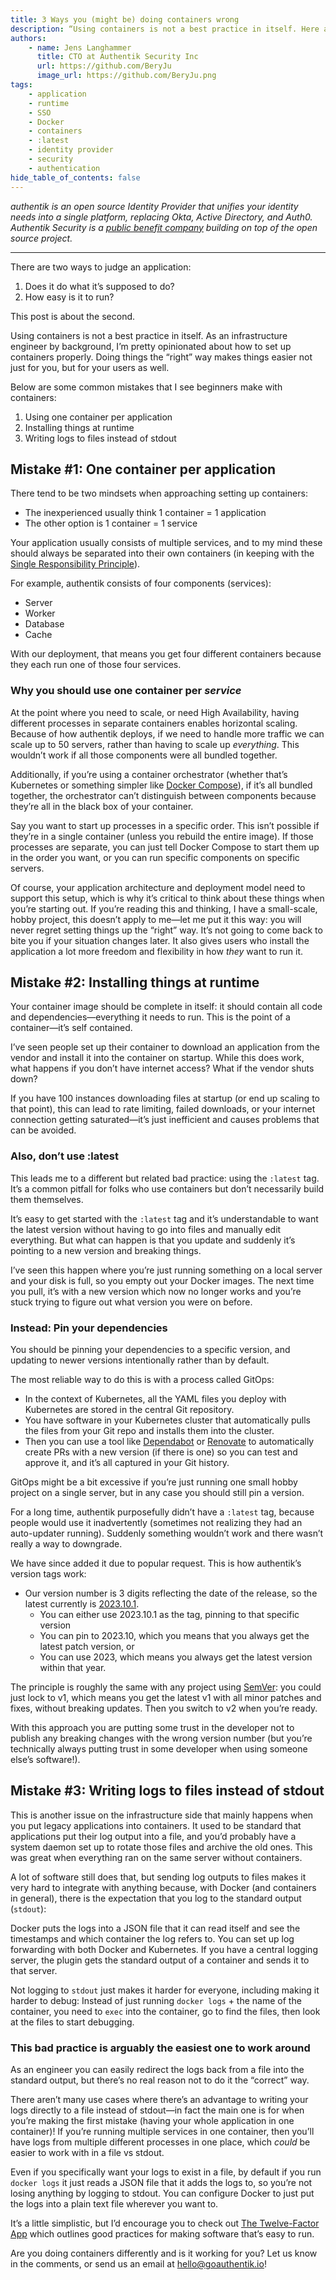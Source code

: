 ```yaml
---
title: 3 Ways you (might be) doing containers wrong
description: “Using containers is not a best practice in itself. Here are some mistakes beginners make with containers, and how we set them up correctly at authentik.”
authors:
    - name: Jens Langhammer
      title: CTO at Authentik Security Inc
      url: https://github.com/BeryJu
      image_url: https://github.com/BeryJu.png
tags:
    - application
    - runtime
    - SSO
    - Docker
    - containers
    - :latest
    - identity provider
    - security
    - authentication
hide_table_of_contents: false
---
```


_authentik is an open source Identity Provider that unifies your identity needs into a single platform, replacing Okta, Active Directory, and Auth0. Authentik Security is a [public benefit company](https://github.com/OpenCoreVentures/ocv-public-benefit-company/blob/main/ocv-public-benefit-company-charter.md) building on top of the open source project._

---

There are two ways to judge an application:

1. Does it do what it’s supposed to do?
2. How easy is it to run?

This post is about the second.

Using containers is not a best practice in itself. As an infrastructure engineer by background, I’m pretty opinionated about how to set up containers properly. Doing things the “right” way makes things easier not just for you, but for your users as well.

Below are some common mistakes that I see beginners make with containers:

1. Using one container per application
2. Installing things at runtime
3. Writing logs to files instead of stdout

## Mistake #1: One container per application

There tend to be two mindsets when approaching setting up containers:

-   The inexperienced usually think 1 container = 1 application
-   The other option is 1 container = 1 service

Your application usually consists of multiple services, and to my mind these should always be separated into their own containers (in keeping with the [Single Responsibility Principle](https://en.wikipedia.org/wiki/Single-responsibility_principle)).

For example, authentik consists of four components (services):

-   Server
-   Worker
-   Database
-   Cache

With our deployment, that means you get four different containers because they each run one of those four services.

### Why you should use one container per _service_

At the point where you need to scale, or need High Availability, having different processes in separate containers enables horizontal scaling. Because of how authentik deploys, if we need to handle more traffic we can scale up to 50 servers, rather than having to scale up _everything_. This wouldn’t work if all those components were all bundled together.

Additionally, if you’re using a container orchestrator (whether that’s Kubernetes or something simpler like [Docker Compose](https://goauthentik.io/docs/installation/docker-compose)), if it’s all bundled together, the orchestrator can’t distinguish between components because they’re all in the black box of your container.

Say you want to start up processes in a specific order. This isn’t possible if they’re in a single container (unless you rebuild the entire image). If those processes are separate, you can just tell Docker Compose to start them up in the order you want, or you can run specific components on specific servers.

Of course, your application architecture and deployment model need to support this setup, which is why it’s critical to think about these things when you’re starting out. If you’re reading this and thinking, I have a small-scale, hobby project, this doesn’t apply to me—let me put it this way: you will never regret setting things up the “right” way. It’s not going to come back to bite you if your situation changes later. It also gives users who install the application a lot more freedom and flexibility in how _they_ want to run it.

## Mistake #2: Installing things at runtime

Your container image should be complete in itself: it should contain all code and dependencies—everything it needs to run. This is the point of a container—it’s self contained.

I’ve seen people set up their container to download an application from the vendor and install it into the container on startup. While this does work, what happens if you don’t have internet access? What if the vendor shuts down?

If you have 100 instances downloading files at startup (or end up scaling to that point), this can lead to rate limiting, failed downloads, or your internet connection getting saturated—it’s just inefficient and causes problems that can be avoided.

### Also, don’t use :latest

This leads me to a different but related bad practice: using the `:latest` tag. It’s a common pitfall for folks who use containers but don’t necessarily build them themselves.

It’s easy to get started with the `:latest` tag and it’s understandable to want the latest version without having to go into files and manually edit everything. But what can happen is that you update and suddenly it’s pointing to a new version and breaking things.

I’ve seen this happen where you’re just running something on a local server and your disk is full, so you empty out your Docker images. The next time you pull, it’s with a new version which now no longer works and you’re stuck trying to figure out what version you were on before.

### Instead: Pin your dependencies

You should be pinning your dependencies to a specific version, and updating to newer versions intentionally rather than by default.

The most reliable way to do this is with a process called GitOps:

-   In the context of Kubernetes, all the YAML files you deploy with Kubernetes are stored in the central Git repository.
-   You have software in your Kubernetes cluster that automatically pulls the files from your Git repo and installs them into the cluster.
-   Then you can use a tool like [Dependabot](https://github.com/dependabothttps://github.com/dependabot) or [Renovate](https://github.com/renovatebot/renovate) to automatically create PRs with a new version (if there is one) so you can test and approve it, and it’s all captured in your Git history.

GitOps might be a bit excessive if you’re just running one small hobby project on a single server, but in any case you should still pin a version.

For a long time, authentik purposefully didn’t have a `:latest` tag, because people would use it inadvertently (sometimes not realizing they had an auto-updater running). Suddenly something wouldn’t work and there wasn’t really a way to downgrade.

We have since added it due to popular request. This is how authentik’s version tags work:

-   Our version number is 3 digits reflecting the date of the release, so the latest currently is [2023.10.1](https://goauthentik.io/docs/releases/2023.10).
    -   You can either use 2023.10.1 as the tag, pinning to that specific version
    -   You can pin to 2023.10, which you means that you always get the latest patch version, or
    -   You can use 2023, which means you always get the latest version within that year.

The principle is roughly the same with any project using [SemVer](https://semver.org/): you could just lock to v1, which means you get the latest v1 with all minor patches and fixes, without breaking updates. Then you switch to v2 when you’re ready.

With this approach you are putting some trust in the developer not to publish any breaking changes with the wrong version number (but you’re technically always putting trust in some developer when using someone else’s software!).

## Mistake #3: Writing logs to files instead of stdout

This is another issue on the infrastructure side that mainly happens when you put legacy applications into containers. It used to be standard that applications put their log output into a file, and you’d probably have a system daemon set up to rotate those files and archive the old ones. This was great when everything ran on the same server without containers.

A lot of software still does that, but sending log outputs to files makes it very hard to integrate with anything because, with Docker (and containers in general), there is the expectation that you log to the standard output (`stdout`):

Docker puts the logs into a JSON file that it can read itself and see the timestamps and which container the log refers to. You can set up log forwarding with both Docker and Kubernetes. If you have a central logging server, the plugin gets the standard output of a container and sends it to that server.

Not logging to `stdout` just makes it harder for everyone, including making it harder to debug: Instead of just running `docker logs` + the name of the container, you need to `exec` into the container, go to find the files, then look at the files to start debugging.

### This bad practice is arguably the easiest one to work around

As an engineer you can easily redirect the logs back from a file into the standard output, but there’s no real reason not to do it the “correct” way.

There aren’t many use cases where there’s an advantage to writing your logs directly to a file instead of stdout—in fact the main one is for when you’re making the first mistake (having your whole application in one container)! If you’re running multiple services in one container, then you’ll have logs from multiple different processes in one place, which _could_ be easier to work with in a file vs stdout.

Even if you specifically want your logs to exist in a file, by default if you run `docker logs` it just reads a JSON file that it adds the logs to, so you’re not losing anything by logging to stdout. You can configure Docker to just put the logs into a plain text file wherever you want to.

It’s a little simplistic, but I’d encourage you to check out [The Twelve-Factor App](https://12factor.net/) which outlines good practices for making software that’s easy to run.

Are you doing containers differently and is it working for you? Let us know in the comments, or send us an email at hello@goauthentik.io!
